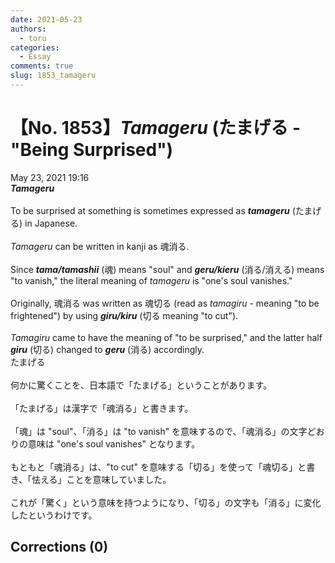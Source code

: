 ```yaml
---
date: 2021-05-23
authors:
  - toru
categories:
  - Essay
comments: true
slug: 1853_tamageru
---
```


# 【No. 1853】<strong><em>Tamageru</strong></em> (たまげる - "Being Surprised")
<div class="date">May 23, 2021 19:16</div>
<div id="post"><div id="body_show_ori">
<strong><em>Tamageru</strong></em><br/><br/>To be surprised at something is sometimes expressed as <strong><em>tamageru</em></strong> (たまげる) in Japanese.<br/><br/><em>Tamageru</em> can be written in kanji as 魂消る.<br/><br/>Since <strong><em>tama/tamashii</em></strong> (魂) means "soul" and <strong><em>geru/kieru</em></strong> (消る/消える) means "to vanish," the literal meaning of <em>tamageru</em> is "one's soul vanishes."<br/><br/>Originally, 魂消る was written as 魂切る (read as <em>tamagiru</em> - meaning "to be frightened") by using <strong><em>giru/kiru</em></strong> (切る meaning "to cut").<br/><br/><em>Tamagiru</em> came to have the meaning of "to be surprised," and the latter half <strong><em>giru</em></strong> (切る) changed to <strong><em>geru</em></strong> (消る) accordingly.
</div></div>

<!-- more -->

<div id="post_ja"><div id="body_show_mo">
たまげる<br/><br/>何かに驚くことを、日本語で「たまげる」ということがあります。<br/><br/>「たまげる」は漢字で「魂消る」と書きます。<br/><br/>「魂」は "soul"、「消る」は "to vanish" を意味するので、「魂消る」の文字どおりの意味は "one's soul vanishes" となります。<br/><br/>もともと「魂消る」は、"to cut" を意味する「切る」を使って「魂切る」と書き、「怯える」ことを意味していました。<br/><br/>これが「驚く」という意味を持つようになり、「切る」の文字も「消る」に変化したというわけです。
</div></div>

## Corrections (0)
